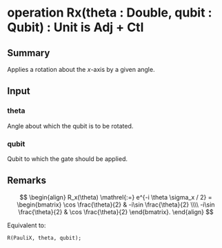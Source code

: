 # operation Rx(theta : Double, qubit : Qubit) : Unit is Adj + Ctl

## Summary
Applies a rotation about the _x_-axis by a given angle.

## Input
### theta
Angle about which the qubit is to be rotated.
### qubit
Qubit to which the gate should be applied.

## Remarks
$$
\begin{align}
    R_x(\theta) \mathrel{:=}
    e^{-i \theta \sigma_x / 2} =
    \begin{bmatrix}
        \cos \frac{\theta}{2} & -i\sin \frac{\theta}{2}  \\\\
        -i\sin \frac{\theta}{2} & \cos \frac{\theta}{2}
    \end{bmatrix}.
\end{align}
$$

Equivalent to:
```qsharp
R(PauliX, theta, qubit);
```
